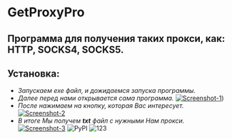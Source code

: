 # GetProxyPro
## Программа для получения таких прокси, как: HTTP, SOCKS4, SOCKS5.
## **Установка:**
+ *Запускаем exe файл, и дожидаемся запуска программы.*
 + *Далее перед нами открывается сама программа.*
<a href="https://imgbb.com/"><img src="https://i.ibb.co/J315rdH/Screenshot-1.png" alt="Screenshot-1" border="0"></a>)
  + *После нажимаем на кнопку, которая Вас интересует.*
<a href="https://imgbb.com/"><img src="https://i.ibb.co/D9gNXsh/Screenshot-2.png" alt="Screenshot-2" border="0" /></a>
   + *В итоге Мы получем **txt** файл c нужными Нам прокси.*
<a href="https://ibb.co/v33hfPy"><img src="https://i.ibb.co/n77B4cd/Screenshot-3.png" alt="Screenshot-3" border="0" /></a>
![PyPI](https://img.shields.io/pypi/v/tkinter-page?color=blue&label=Tkinter%20%7C%20python%203.10&style=plastic) ![123](https://img.shields.io/static/v1?label=VSCODE&message=Code&color=<COLOR>)

